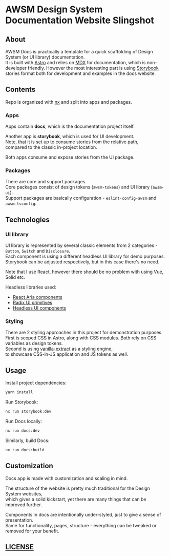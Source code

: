 # AWSM Design System Documentation Website Slingshot 

## About

AWSM Docs is practically a template for a quick scaffolding of Design System (or UI library) documentation.  
It is built with [Astro](https://astro.build/) and relies on [MDX](https://docs.astro.build/en/guides/markdown-content/) for documentation, which is non-developer friendly. However the most interesting part is using [Storybook](https://storybook.js.org/) stories format both for development and examples in the docs website.


## Contents

Repo is organized with [nx](https://nx.dev/) and split into apps and packages.  

### Apps

Apps contain **docs**, which is the documentation project itself.

Another app is **storybook**, which is used for UI development.  
Note, that it is set up to consume stories from the relative path,  
compared to the classic in-project location.

Both apps consume and expose stories from the UI package.

### Packages

There are core and support packages.  
Core packages consist of design tokens (`awsm-tokens`) and UI library (`awsm-ui`).  
Support packages are basically configuration - `eslint-config-awsm` and `awsm-tsconfig`.


## Technologies

### UI library

UI library is represented by several classic elements from 2 categories - `Button`, `Switch` and `Disclosure`.  
Each component is using a different headless UI library for demo purposes.   
Storybook can be adjusted respectively, but in this case there's no need.

Note that I use React, however there should be no problem with using Vue, Solid etc.

Headless libraries used:

- [React Aria components](https://react-spectrum.adobe.com/react-aria/index.html)
- [Radix UI primitives](https://www.radix-ui.com/primitives)
- [Headless UI components](https://headlessui.com/)

### Styling 

There are 2 styling approaches in this project for demonstration purposes.  
First is scoped CSS in Astro, along with CSS modules. Both rely on CSS variables as design tokens.   
Second is using [vanilla-extract](https://vanilla-extract.style/) as a styling engine,  
to showcase CSS-in-JS application and JS tokens as well. 


## Usage

Install project dependencies:
```sh
yarn install
```

Run Storybook:
```sh
nx run storybook:dev
```

Run Docs locally:
```sh
nx run docs:dev
```

Similarly, build Docs:
```sh
nx run docs:build
```


## Customization

Docs app is made with customization and scaling in mind.

The structure of the website is pretty much traditional for the Design System websites,  
which gives a solid kickstart, yet there are many things that can be improved further.  

Components in docs are intentionally under-styled, just to give a sense of presentation.  
Same for functionality, pages, structure - everything can be tweaked or removed for your benefit.  


## [LICENSE](./LICENSE)
